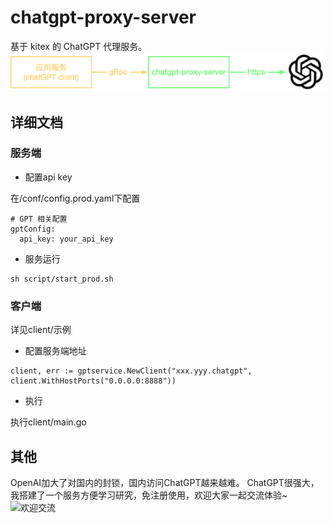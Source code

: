 # chatgpt-proxy-server
基于 kitex 的 ChatGPT 代理服务。
![chatgpt-proxy-server.png.png](./docs/images/chatgpt-proxy-server.png)

## 详细文档

### 服务端
* 配置api key

在/conf/config.prod.yaml下配置

```
# GPT 相关配置
gptConfig:
  api_key: your_api_key
```

* 服务运行 
```
sh script/start_prod.sh
```

### 客户端

详见client/示例

* 配置服务端地址

```
client, err := gptservice.NewClient("xxx.yyy.chatgpt", client.WithHostPorts("0.0.0.0:8888"))
```

* 执行

执行client/main.go

## 其他
OpenAI加大了对国内的封锁，国内访问ChatGPT越来越难。
ChatGPT很强大，我搭建了一个服务方便学习研究，免注册使用，欢迎大家一起交流体验~
![欢迎交流](./docs/images/扫码_搜索联合传播样式-标准色版.png)